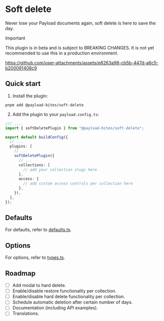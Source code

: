 # Soft delete

Never lose your Payload documents again, soft delete is here to save the day.

> [!IMPORTANT]
> This plugin is in beta and is subject to BREAKING CHANGES. It is not yet recommended to use this in a production environment.

https://github.com/user-attachments/assets/e8263a98-cb5b-447d-a6c5-b200091408c9

## Quick start

1. Install the plugin:

```shell
pnpm add @payload-bites/soft-delete
```

2. Add the plugin to your `payload.config.ts`:

```ts
/// ....
import { softDeletePlugin } from "@payload-bites/soft-delete";

export default buildConfig({
  // ...
  plugins: [
    // ...
    softDeletePlugin({
      // ...
      collections: [
        // add your collection slugs here
      ],
      access: {
        // add custom access controls per collection here
      },
    }),
  ],
});
```

## Defaults

For defaults, refer to [defaults.ts](./src/defaults.ts).

## Options

For options, refer to [types.ts](./src/types.ts).

## Roadmap

- [ ] Add modal to hard delete.
- [ ] Enable/disable restore functionality per collection.
- [ ] Enable/disable hard delete functionality per collection.
- [ ] Schedule automatic deletion after certain number of days.
- [ ] Documentation (including API examples).
- [ ] Translations.
